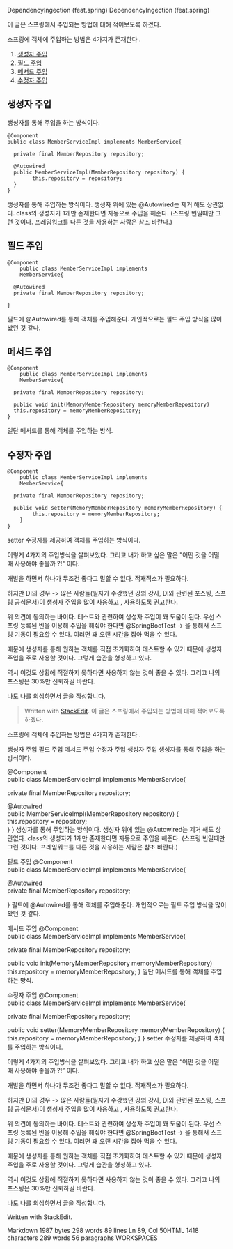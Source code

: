 DependencyIngection (feat.spring)
DependencyIngection (feat.spring)

이 글은 스프링에서 주입되는 방법에 대해 적어보도록 하겠다.

스프링에 객체에 주입하는 방법은 4가지가 존재한다 .

1. [생성자 주입](#생성자-주입)
2. [필드 주입](#필드-주입)
3. [메서드 주입](#메서드-주입)
4. [수정자 주입](#수정자-주입)

## 생성자 주입
생성자를 통해 주입을 하는 방식이다.

	@Component  
	public class MemberServiceImpl implements MemberService{  
	   
	  private final MemberRepository repository;  
	  
	  @Autowired  
	  public MemberServiceImpl(MemberRepository repository) {  
	        this.repository = repository;  
	  }
	}

생성자를 통해 주입하는 방식이다.  생성자 위에 있는 @Autowired는 제거 해도 상관없다. class의 생성자가 1개만 존재한다면 자동으로 주입을 해준다. (스프링 빈일때만 그런 것이다. 프레임워크를 다른 것을 사용하는 사람은 참조 바란다.)

## 필드 주입

	@Component  
		public class MemberServiceImpl implements 
		MemberService{  
	  
	  @Autowired   
	  private final MemberRepository repository;  
	  
	}

필드에 @Autowired를 통해 객체를 주입해준다. 개인적으로는 필드 주입 방식을 많이 봤던 것 같다.

## 메서드 주입

	@Component  
		public class MemberServiceImpl implements 
		MemberService{  
	  
	  private final MemberRepository repository;  
	  
	  public void init(MemoryMemberRepository memoryMemberRepository)
	  this.repository = memoryMemberRepository;
	}

일단 메서드를 통해 객체를 주입하는 방식.

## 수정자 주입

	@Component  
		public class MemberServiceImpl implements 
		MemberService{  
	     
	  private final MemberRepository repository;  
	  
	  public void setter(MemoryMemberRepository memoryMemberRepository) {
			this.repository = memoryMemberRepository;
		}
	}

setter 수정자를 제공하여 객체를 주입하는 방식이다.


이렇게 4가지의 주입방식을 살펴보았다.
그리고 내가 하고 싶은 말은 "어떤 것을 어떨 때 사용해야 좋을까 ?!" 이다.

개발을 하면서 하나가 무조건 좋다고 말할 수 없다. 적재적소가 필요하다.

하지만 DI의 경우 -> 많은 사람들(필자가 수강했던 강의 강사, DI와 관련된 포스팅, 스프링 공식문서)이 생성자 주입을 많이 사용하고 ,
사용하도록 권고한다.

위 의견에 동의하는 바이다.
테스트와 관련하여 생성자 주입이 꽤 도움이 된다. 우선 스프링 등록된 빈을 이용해 주입을 해줘야 한다면 @SpringBootTest -> 을 통해서 스프링 기동이 필요할 수 있다. 이러면 꽤 오랜 시간을 잡아 먹을 수 있다.

때문에 생성자를 통해 원하는 객체를 직접 초기화하여 테스트할 수 있기 때문에 생성자 주입을 주로 사용할 것이다. 그렇게 습관을 형성하고 있다.

역시 이것도 상황에 적절하지 못하다면 사용하지 않는 것이 좋을 수 있다.
그리고 나의 포스팅은 30%만 신뢰하길 바란다.

나도 나를 의심하면서 글을 작성합니다.


> Written with [StackEdit](https://stackedit.io/).
이 글은 스프링에서 주입되는 방법에 대해 적어보도록 하겠다.

스프링에 객체에 주입하는 방법은 4가지가 존재한다 .

생성자 주입
필드 주입
메서드 주입
수정자 주입
생성자 주입
생성자를 통해 주입을 하는 방식이다.

@Component  
public class MemberServiceImpl implements MemberService{

private final MemberRepository repository;

@Autowired  
public MemberServiceImpl(MemberRepository repository) {  
this.repository = repository;  
}
}
생성자를 통해 주입하는 방식이다. 생성자 위에 있는 @Autowired는 제거 해도 상관없다. class의 생성자가 1개만 존재한다면 자동으로 주입을 해준다. (스프링 빈일때만 그런 것이다. 프레임워크를 다른 것을 사용하는 사람은 참조 바란다.)

필드 주입
@Component  
public class MemberServiceImpl implements
MemberService{

@Autowired   
private final MemberRepository repository;

}
필드에 @Autowired를 통해 객체를 주입해준다. 개인적으로는 필드 주입 방식을 많이 봤던 것 같다.

메서드 주입
@Component  
public class MemberServiceImpl implements
MemberService{

private final MemberRepository repository;

public void init(MemoryMemberRepository memoryMemberRepository)
this.repository = memoryMemberRepository;
}
일단 메서드를 통해 객체를 주입하는 방식.

수정자 주입
@Component  
public class MemberServiceImpl implements
MemberService{

private final MemberRepository repository;

public void setter(MemoryMemberRepository memoryMemberRepository) {
this.repository = memoryMemberRepository;
}
}
setter 수정자를 제공하여 객체를 주입하는 방식이다.

이렇게 4가지의 주입방식을 살펴보았다.
그리고 내가 하고 싶은 말은 “어떤 것을 어떨 때 사용해야 좋을까 ?!” 이다.

개발을 하면서 하나가 무조건 좋다고 말할 수 없다. 적재적소가 필요하다.

하지만 DI의 경우 -> 많은 사람들(필자가 수강했던 강의 강사, DI와 관련된 포스팅, 스프링 공식문서)이 생성자 주입을 많이 사용하고 ,
사용하도록 권고한다.

위 의견에 동의하는 바이다.
테스트와 관련하여 생성자 주입이 꽤 도움이 된다. 우선 스프링 등록된 빈을 이용해 주입을 해줘야 한다면 @SpringBootTest -> 을 통해서 스프링 기동이 필요할 수 있다. 이러면 꽤 오랜 시간을 잡아 먹을 수 있다.

때문에 생성자를 통해 원하는 객체를 직접 초기화하여 테스트할 수 있기 때문에 생성자 주입을 주로 사용할 것이다. 그렇게 습관을 형성하고 있다.

역시 이것도 상황에 적절하지 못하다면 사용하지 않는 것이 좋을 수 있다.
그리고 나의 포스팅은 30%만 신뢰하길 바란다.

나도 나를 의심하면서 글을 작성합니다.

Written with StackEdit.

Markdown 1987 bytes 298 words 89 lines Ln 89, Col 50HTML 1418 characters 289 words 56 paragraphs
WORKSPACES
